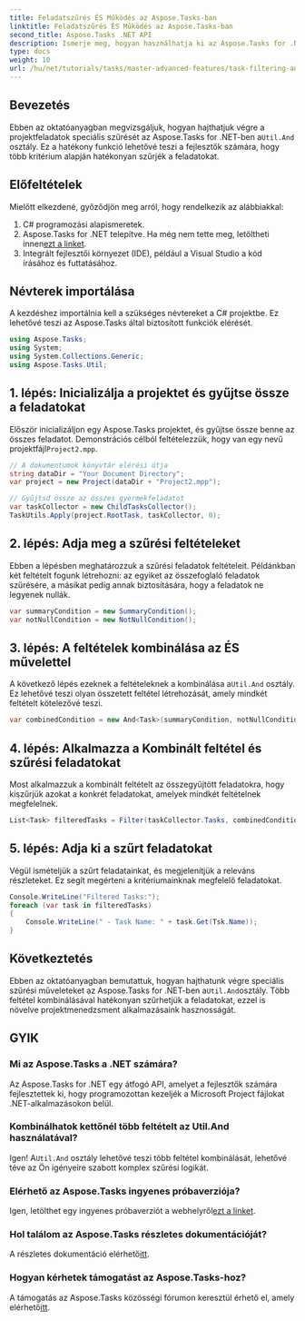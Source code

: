 ```yaml
---
title: Feladatszűrés ÉS Működés az Aspose.Tasks-ban
linktitle: Feladatszűrés ÉS Működés az Aspose.Tasks-ban
second_title: Aspose.Tasks .NET API
description: Ismerje meg, hogyan használhatja ki az Aspose.Tasks for .NET osztályát a projektfeladatok több feltétel alapján történő szűrésére. Olyan feltételek kombinálásával, mint az összefoglaló feladatok és a nem null attribútumok.
type: docs
weight: 10
url: /hu/net/tutorials/tasks/master-advanced-features/task-filtering-and-operation/
---
```

## Bevezetés

Ebben az oktatóanyagban megvizsgáljuk, hogyan hajthatjuk végre a projektfeladatok speciális szűrését az Aspose.Tasks for .NET-ben a`Util.And` osztály. Ez a hatékony funkció lehetővé teszi a fejlesztők számára, hogy több kritérium alapján hatékonyan szűrjék a feladatokat.

## Előfeltételek

Mielőtt elkezdené, győződjön meg arról, hogy rendelkezik az alábbiakkal:

1. C# programozási alapismeretek.
2.  Aspose.Tasks for .NET telepítve. Ha még nem tette meg, letöltheti innen[ezt a linket](https://releases.aspose.com/tasks/net/).
3. Integrált fejlesztői környezet (IDE), például a Visual Studio a kód írásához és futtatásához.

## Névterek importálása

A kezdéshez importálnia kell a szükséges névtereket a C# projektbe. Ez lehetővé teszi az Aspose.Tasks által biztosított funkciók elérését.

```csharp
using Aspose.Tasks;
using System;
using System.Collections.Generic;
using Aspose.Tasks.Util;

```

## 1. lépés: Inicializálja a projektet és gyűjtse össze a feladatokat

 Először inicializáljon egy Aspose.Tasks projektet, és gyűjtse össze benne az összes feladatot. Demonstrációs célból feltételezzük, hogy van egy nevű projektfájl`Project2.mpp`.

```csharp
// A dokumentumok könyvtár elérési útja
string dataDir = "Your Document Directory";
var project = new Project(dataDir + "Project2.mpp");

// Gyűjtsd össze az összes gyermekfeladatot
var taskCollector = new ChildTasksCollector();
TaskUtils.Apply(project.RootTask, taskCollector, 0);
```

## 2. lépés: Adja meg a szűrési feltételeket

Ebben a lépésben meghatározzuk a szűrési feladatok feltételeit. Példánkban két feltételt fogunk létrehozni: az egyiket az összefoglaló feladatok szűrésére, a másikat pedig annak biztosítására, hogy a feladatok ne legyenek nullák.

```csharp
var summaryCondition = new SummaryCondition();
var notNullCondition = new NotNullCondition();
```

## 3. lépés: A feltételek kombinálása az ÉS művelettel

 A következő lépés ezeknek a feltételeknek a kombinálása a`Util.And` osztály. Ez lehetővé teszi olyan összetett feltétel létrehozását, amely mindkét feltételt kötelezővé teszi.

```csharp
var combinedCondition = new And<Task>(summaryCondition, notNullCondition);
```

## 4. lépés: Alkalmazza a Kombinált feltétel és szűrési feladatokat

Most alkalmazzuk a kombinált feltételt az összegyűjtött feladatokra, hogy kiszűrjük azokat a konkrét feladatokat, amelyek mindkét feltételnek megfelelnek.

```csharp
List<Task> filteredTasks = Filter(taskCollector.Tasks, combinedCondition);
```

## 5. lépés: Adja ki a szűrt feladatokat

Végül ismételjük a szűrt feladatainkat, és megjelenítjük a releváns részleteket. Ez segít megérteni a kritériumainknak megfelelő feladatokat.

```csharp
Console.WriteLine("Filtered Tasks:");
foreach (var task in filteredTasks)
{
    Console.WriteLine(" - Task Name: " + task.Get(Tsk.Name));
}
```

## Következtetés

 Ebben az oktatóanyagban bemutattuk, hogyan hajthatunk végre speciális szűrési műveleteket az Aspose.Tasks for .NET-ben a`Util.And`osztály. Több feltétel kombinálásával hatékonyan szűrhetjük a feladatokat, ezzel is növelve projektmenedzsment alkalmazásaink hasznosságát.

## GYIK

### Mi az Aspose.Tasks a .NET számára?

Az Aspose.Tasks for .NET egy átfogó API, amelyet a fejlesztők számára fejlesztettek ki, hogy programozottan kezeljék a Microsoft Project fájlokat .NET-alkalmazásokon belül.

### Kombinálhatok kettőnél több feltételt az Util.And használatával?

 Igen! A`Util.And` osztály lehetővé teszi több feltétel kombinálását, lehetővé téve az Ön igényeire szabott komplex szűrési logikát.

### Elérhető az Aspose.Tasks ingyenes próbaverziója?

 Igen, letölthet egy ingyenes próbaverziót a webhelyről[ezt a linket](https://releases.aspose.com/).

### Hol találom az Aspose.Tasks részletes dokumentációját?

 A részletes dokumentáció elérhető[itt](https://reference.aspose.com/tasks/net/).

### Hogyan kérhetek támogatást az Aspose.Tasks-hoz?

 A támogatás az Aspose.Tasks közösségi fórumon keresztül érhető el, amely elérhető[itt](https://forum.aspose.com/c/tasks/15).